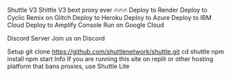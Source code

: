 Shuttle V3
Shittle V3 bext proxy ever 🔥🔥🔥
Deploy to Render Deploy to Cyclic Remix on Glitch Deploy to Heroku Deploy to Azure Deploy to IBM Cloud Deploy to Amplify Console Run on Google Cloud

Discord Server
Join us on Discord

Setup
git clone https://github.com/shuttlenetwork/shuttle.git
cd shuttle
npm install
npm start
Info
If you are running this site on replit or other hosting platform that bans proxies, use Shuttle Lite
